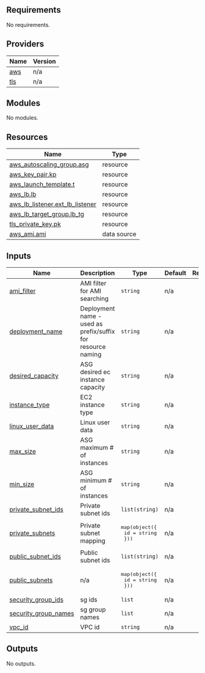 <!-- BEGIN_TF_DOCS -->
## Requirements

No requirements.

## Providers

| Name | Version |
|------|---------|
| <a name="provider_aws"></a> [aws](#provider\_aws) | n/a |
| <a name="provider_tls"></a> [tls](#provider\_tls) | n/a |

## Modules

No modules.

## Resources

| Name | Type |
|------|------|
| [aws_autoscaling_group.asg](https://registry.terraform.io/providers/hashicorp/aws/latest/docs/resources/autoscaling_group) | resource |
| [aws_key_pair.kp](https://registry.terraform.io/providers/hashicorp/aws/latest/docs/resources/key_pair) | resource |
| [aws_launch_template.t](https://registry.terraform.io/providers/hashicorp/aws/latest/docs/resources/launch_template) | resource |
| [aws_lb.lb](https://registry.terraform.io/providers/hashicorp/aws/latest/docs/resources/lb) | resource |
| [aws_lb_listener.ext_lb_listener](https://registry.terraform.io/providers/hashicorp/aws/latest/docs/resources/lb_listener) | resource |
| [aws_lb_target_group.lb_tg](https://registry.terraform.io/providers/hashicorp/aws/latest/docs/resources/lb_target_group) | resource |
| [tls_private_key.pk](https://registry.terraform.io/providers/hashicorp/tls/latest/docs/resources/private_key) | resource |
| [aws_ami.ami](https://registry.terraform.io/providers/hashicorp/aws/latest/docs/data-sources/ami) | data source |

## Inputs

| Name | Description | Type | Default | Required |
|------|-------------|------|---------|:--------:|
| <a name="input_ami_filter"></a> [ami\_filter](#input\_ami\_filter) | AMI filter for AMI searching | `string` | n/a | yes |
| <a name="input_deployment_name"></a> [deployment\_name](#input\_deployment\_name) | Deployment name - used as prefix/suffix for resource naming | `string` | n/a | yes |
| <a name="input_desired_capacity"></a> [desired\_capacity](#input\_desired\_capacity) | ASG desired ec instance capacity | `string` | n/a | yes |
| <a name="input_instance_type"></a> [instance\_type](#input\_instance\_type) | EC2 instance type | `string` | n/a | yes |
| <a name="input_linux_user_data"></a> [linux\_user\_data](#input\_linux\_user\_data) | Linux user data | `string` | n/a | yes |
| <a name="input_max_size"></a> [max\_size](#input\_max\_size) | ASG maximum # of instances | `string` | n/a | yes |
| <a name="input_min_size"></a> [min\_size](#input\_min\_size) | ASG minimum # of instances | `string` | n/a | yes |
| <a name="input_private_subnet_ids"></a> [private\_subnet\_ids](#input\_private\_subnet\_ids) | Private subnet ids | `list(string)` | n/a | yes |
| <a name="input_private_subnets"></a> [private\_subnets](#input\_private\_subnets) | Private subnet mapping | <pre>map(object({<br>    id = string<br>  }))</pre> | n/a | yes |
| <a name="input_public_subnet_ids"></a> [public\_subnet\_ids](#input\_public\_subnet\_ids) | Public subnet ids | `list(string)` | n/a | yes |
| <a name="input_public_subnets"></a> [public\_subnets](#input\_public\_subnets) | n/a | <pre>map(object({<br>    id = string<br>  }))</pre> | n/a | yes |
| <a name="input_security_group_ids"></a> [security\_group\_ids](#input\_security\_group\_ids) | sg ids | `list` | n/a | yes |
| <a name="input_security_group_names"></a> [security\_group\_names](#input\_security\_group\_names) | sg group names | `list` | n/a | yes |
| <a name="input_vpc_id"></a> [vpc\_id](#input\_vpc\_id) | VPC id | `string` | n/a | yes |

## Outputs

No outputs.
<!-- END_TF_DOCS -->